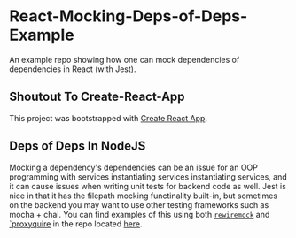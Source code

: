 # React-Mocking-Deps-of-Deps-Example
An example repo showing how one can mock dependencies of dependencies in React (with Jest).

## Shoutout To Create-React-App
This project was bootstrapped with [Create React App](https://github.com/facebook/create-react-app).

## Deps of Deps In NodeJS
Mocking a dependency's dependencies can be an issue for an OOP programming with services instantiating services instantiating services, and it can cause issues when writing unit tests for backend code as well. Jest is nice in that it has the filepath mocking functinality built-in, but sometimes on the backend you may want to use other testing frameworks such as mocha + chai. You can find examples of this using both [`rewiremock`](https://github.com/theKashey/rewiremock) and [`proxyquire](https://github.com/thlorenz/proxyquire) in the repo located [here](https://github.com/JimTheMan/NodeJS-Mocking-Deps-of-Deps-Example). 